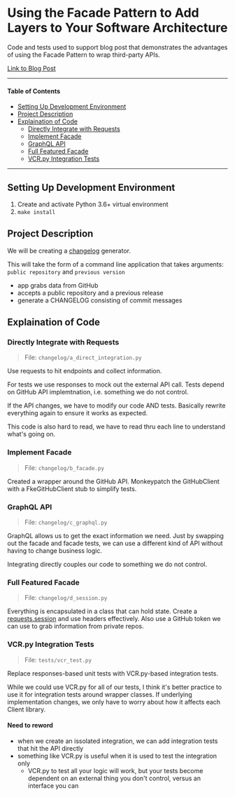 # Using the Facade Pattern to Add Layers to Your Software Architecture

Code and tests used to support blog post that demonstrates the advantages of using the Facade Pattern to wrap third-party APIs.

[Link to Blog Post]()

---

#### Table of Contents

<!-- TOC -->

- [Setting Up Development Environment](#setting-up-development-environment)
- [Project Description](#project-description)
- [Explaination of Code](#explaination-of-code)
  - [Directly Integrate with Requests](#directly-integrate-with-requests)
  - [Implement Facade](#implement-facade)
  - [GraphQL API](#graphql-api)
  - [Full Featured Facade](#full-featured-facade)
  - [VCR.py Integration Tests](#vcrpy-integration-tests)

<!-- /TOC -->

---

## Setting Up Development Environment

1. Create and activate Python 3.6+ virtual environment
1. `make install`

## Project Description

We will be creating a [changelog](https://en.wikipedia.org/wiki/Changelog) generator.

This will take the form of a command line application that takes arguments: `public repository` and `previous version`

- app grabs data from GitHub
- accepts a public repository and a previous release
- generate a CHANGELOG consisting of commit messages

## Explaination of Code

### Directly Integrate with Requests

> File: `changelog/a_direct_integration.py`

Use requests to hit endpoints
and collect information.

For tests we use responses to mock out
the external API call.
Tests depend on GitHub API implemtnation,
i.e. something we do not control.

If the API changes,
we have to modify our code AND tests.
Basically rewrite everything again
to ensure it works as expected.

This code is also hard to read,
we have to read thru each line to
understand what's going on.

### Implement Facade

> File: `changelog/b_facade.py`

Created a wrapper around the GitHub API.
Monkeypatch the GitHubClient with
a FkeGitHubClient stub to simplify tests.

### GraphQL API

> File: `changelog/c_graphql.py`

GraphQL allows us to get the exact information we need.
Just by swapping out the facade and facade tests,
we can use a different kind of API
without having to change business logic.

Integrating directly couples our code
to something we do not control.

### Full Featured Facade

> File: `changelog/d_session.py`

Everything is encapsulated in a class
that can hold state.
Create a
[requests.session](https://requests.readthedocs.io/en/master/user/advanced/)
and use headers effectively.
Also use a GitHub token we can use
to grab information from private repos.

### VCR.py Integration Tests

> File: `tests/vcr_test.py`

Replace responses-based unit tests
with VCR.py-based integration tests.

While we could use VCR.py for all of our tests,
I think it's better practice
to use it for integration tests around wrapper classes.
If underlying implementation changes,
we only have to worry about how it affects each Client library.

#### Need to reword

- when we create an issolated integration, we can add integration tests that hit the API directly
- something like VCR.py is useful when it is used to test the integration only
  - VCR.py to test all your logic will work, but your tests become dependent on an external thing you don't control, versus an interface you can
